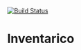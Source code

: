 [![Build Status](https://travis-ci.org/gulch/inventarico.svg?branch=master)](https://travis-ci.org/gulch/inventarico)

# Inventarico
